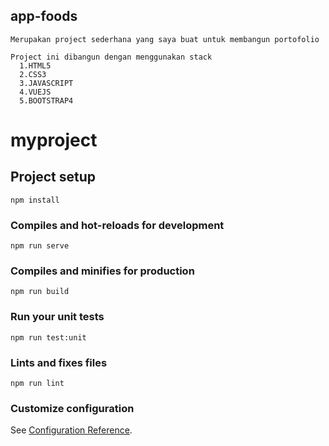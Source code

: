 ## app-foods
~~~
Merupakan project sederhana yang saya buat untuk membangun portofolio

Project ini dibangun dengan menggunakan stack
  1.HTML5
  2.CSS3
  3.JAVASCRIPT
  4.VUEJS
  5.BOOTSTRAP4

~~~

# myproject

## Project setup
```
npm install
```

### Compiles and hot-reloads for development
```
npm run serve
```

### Compiles and minifies for production
```
npm run build
```

### Run your unit tests
```
npm run test:unit
```

### Lints and fixes files
```
npm run lint
```

### Customize configuration
See [Configuration Reference](https://cli.vuejs.org/config/).

